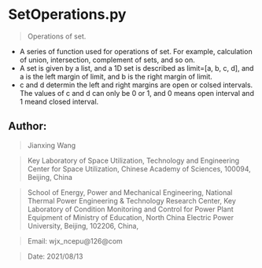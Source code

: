 # SetOperations.py
> Operations of set.
* A series of function used for operations of set. For example, calculation of union, intersection, complement of sets, and so on.
* A set is given by a list, and a 1D set is described as limit=[a, b, c, d], and a is the left margin of limit, and b is the right margin of limit.
* c and d determin the left and right margins are open or colsed intervals. The values of c and d can only be 0 or 1, and 0 means open interval and 1 meand closed interval.
## Author: 
> Jianxing Wang

> Key Laboratory of Space Utilization, Technology and Engineering Center for Space Utilization, Chinese Academy of Sciences, 100094, Beijing, China

> School of Energy, Power and Mechanical Engineering, National Thermal Power Engineering & Technology Research Center, Key Laboratory of Condition Monitoring and Control for Power Plant Equipment of Ministry of Education, North China Electric Power University, Beijing, 102206, China,

> Email: wjx_ncepu@126@com

> Date: 2021/08/13
